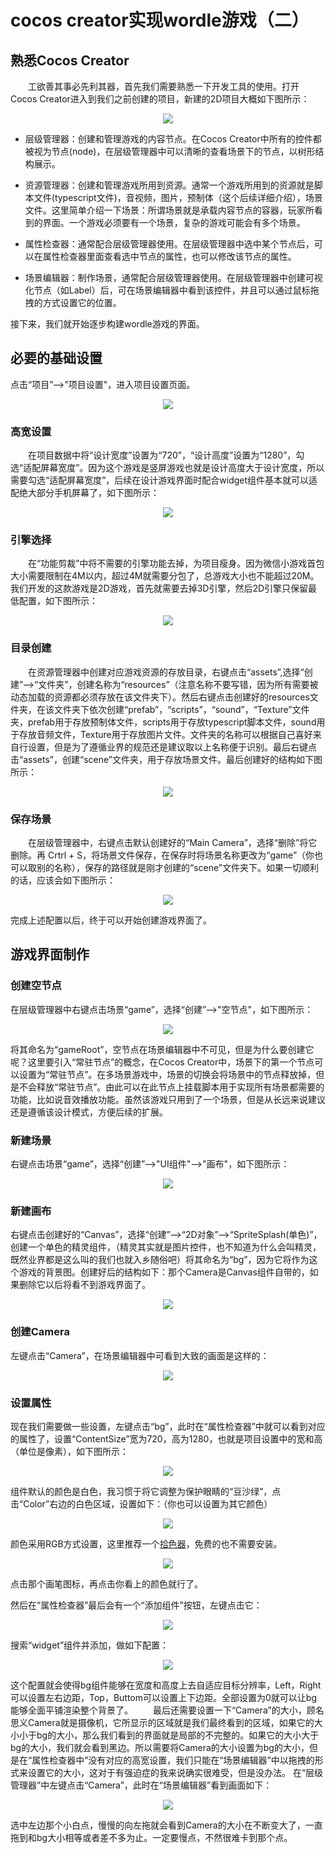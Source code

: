 # cocos creator实现wordle游戏（二）
## 熟悉Cocos Creator
&emsp;&emsp;工欲善其事必先利其器，首先我们需要熟悉一下开发工具的使用。打开Cocos Creator进入到我们之前创建的项目，新建的2D项目大概如下图所示：
<p align="center"><img src="/blogimage/wordle/2/1.png"></p>

- 层级管理器：创建和管理游戏的内容节点。在Cocos Creator中所有的控件都被视为节点(node)，在层级管理器中可以清晰的查看场景下的节点，以树形结构展示。

- 资源管理器：创建和管理游戏所用到资源。通常一个游戏所用到的资源就是脚本文件(typescript文件)，音视频，图片，预制体（这个后续详细介绍），场景文件。这里简单介绍一下场景：所谓场景就是承载内容节点的容器，玩家所看到的界面。一个游戏必须要有一个场景，复杂的游戏可能会有多个场景。

- 属性检查器：通常配合层级管理器使用。在层级管理器中选中某个节点后，可以在属性检查器里面查看选中节点的属性，也可以修改该节点的属性。

- 场景编辑器：制作场景，通常配合层级管理器使用。在层级管理器中创建可视化节点（如Label）后，可在场景编辑器中看到该控件，并且可以通过鼠标拖拽的方式设置它的位置。

接下来，我们就开始逐步构建wordle游戏的界面。
## 必要的基础设置
点击“项目”-->"项目设置"，进入项目设置页面。
<p align="center"><img src="/blogimage/wordle/2/2.png"></p> 

### 高宽设置
&emsp;&emsp;在项目数据中将“设计宽度”设置为“720”，“设计高度”设置为“1280”，勾选“适配屏幕宽度”。因为这个游戏是竖屏游戏也就是设计高度大于设计宽度，所以需要勾选“适配屏幕宽度”，后续在设计游戏界面时配合widget组件基本就可以适配绝大部分手机屏幕了，如下图所示：
<p align="center"><img src="/blogimage/wordle/2/3.png"></p> 

### 引擎选择 
&emsp;&emsp;在“功能剪裁”中将不需要的引擎功能去掉，为项目瘦身。因为微信小游戏首包大小需要限制在4M以内，超过4M就需要分包了，总游戏大小也不能超过20M。我们开发的这款游戏是2D游戏，首先就需要去掉3D引擎，然后2D引擎只保留最低配置，如下图所示：
<p align="center"><img src="/blogimage/wordle/2/4.png"></p>

### 目录创建 
&emsp;&emsp;在资源管理器中创建对应游戏资源的存放目录，右键点击“assets”,选择“创建”-->“文件夹”，创建名称为“resources”（注意名称不要写错，因为所有需要被动态加载的资源都必须存放在该文件夹下）。然后右键点击创建好的resources文件夹，在该文件夹下依次创建“prefab”，“scripts”，“sound”，“Texture”文件夹，prefab用于存放预制体文件，scripts用于存放typescript脚本文件，sound用于存放音频文件，Texture用于存放图片文件。文件夹的名称可以根据自己喜好来自行设置，但是为了遵循业界的规范还是建议取以上名称便于识别。最后右键点击“assets”，创建“scene”文件夹，用于存放场景文件。最后创建好的结构如下图所示：
<p align="center"><img src="/blogimage/wordle/2/5.png"></p>

### 保存场景 
&emsp;&emsp;在层级管理器中，右键点击默认创建好的“Main Camera”，选择“删除”将它删除。再 Crtrl + S，将场景文件保存，在保存时将场景名称更改为“game”（你也可以取别的名称），保存的路径就是刚才创建的“scene”文件夹下。如果一切顺利的话，应该会如下图所示：
<p align="center"><img src="/blogimage/wordle/2/6.png"></p> 
完成上述配置以后，终于可以开始创建游戏界面了。

## 游戏界面制作
### 创建空节点 
在层级管理器中右键点击场景“game”，选择“创建”-->"空节点"，如下图所示：
<p align="center"><img src="/blogimage/wordle/2/7.png"></p> 
将其命名为“gameRoot”，空节点在场景编辑器中不可见，但是为什么要创建它呢？这里要引入“常驻节点”的概念，在Cocos Creator中，场景下的第一个节点可以设置为“常驻节点”。在多场景游戏中，场景的切换会将场景中的节点释放掉，但是不会释放“常驻节点”。由此可以在此节点上挂载脚本用于实现所有场景都需要的功能，比如说音效播放功能。虽然该游戏只用到了一个场景，但是从长远来说建议还是遵循该设计模式，方便后续的扩展。

### 新建场景
右键点击场景“game”，选择“创建”-->"UI组件"-->"画布"，如下图所示：
<p align="center"><img src="/blogimage/wordle/2/8.png"></p> 

### 新建画布
右键点击创建好的“Canvas”，选择“创建”-->“2D对象”-->“SpriteSplash(单色)”，创建一个单色的精灵组件，（精灵其实就是图片控件，也不知道为什么会叫精灵，既然业界都是这么叫的我们也就入乡随俗吧）将其命名为“bg”，因为它将作为这个游戏的背景图。创建好后的结构如下：那个Camera是Canvas组件自带的，如果删除它以后将看不到游戏界面了。
<p align="center"><img src="/blogimage/wordle/2/9.png"></p> 

### 创建Camera
左键点击“Camera”，在场景编辑器中可看到大致的画面是这样的：
<p align="center"><img src="/blogimage/wordle/2/10.png"></p> 

### 设置属性
现在我们需要做一些设置，左键点击“bg”，此时在“属性检查器”中就可以看到对应的属性了，设置“ContentSize”宽为720，高为1280，也就是项目设置中的宽和高（单位是像素），如下图所示：
<p align="center"><img src="/blogimage/wordle/2/11.png"></p> 
组件默认的颜色是白色，我习惯于将它调整为保护眼睛的“豆沙绿”，点击“Color”右边的白色区域，设置如下：（你也可以设置为其它颜色）
<p align="center"><img src="/blogimage/wordle/2/12.png"></p> 

颜色采用RGB方式设置，这里推荐一个[拾色器](https://www.w3cschool.cn/tools/index?name=cpicker)，免费的也不需要安装。
<p align="center"><img src="/blogimage/wordle/2/13.png"></p> 
点击那个画笔图标，再点击你看上的颜色就行了。

然后在“属性检查器”最后会有一个“添加组件”按钮，左键点击它：
<p align="center"><img src="/blogimage/wordle/2/14.png"></p> 
搜索“widget”组件并添加，做如下配置：
<p align="center"><img src="/blogimage/wordle/2/15.png"></p>
这个配置就会使得bg组件能够在宽度和高度上去自适应目标分辨率，Left，Right可以设置左右边距，Top，Buttom可以设置上下边距。全部设置为0就可以让bg能够全面平铺渲染整个背景了。
&emsp;&emsp;最后还需要设置一下“Camera”的大小，顾名思义Camera就是摄像机，它所显示的区域就是我们最终看到的区域，如果它的大小小于bg的大小，那么我们看到的界面就是局部的不完整的。如果它的大小大于bg的大小，我们就会看到黑边。所以需要将Camera的大小设置为bg的大小，但是在“属性检查器中”没有对应的高宽设置，我们只能在“场景编辑器”中以拖拽的形式来设置它的大小，这对于有强迫症的我来说确实很难受，但是没办法。
在“层级管理器”中左键点击“Camera”，此时在“场景编辑器”看到画面如下：
<p align="center"><img src="/blogimage/wordle/2/16.png"></p>
选中左边那个小白点，慢慢的向左拖就会看到Camera的大小在不断变大了，一直拖到和bg大小相等或者差不多为止。一定要慢点，不然很难卡到那个点。
